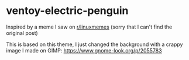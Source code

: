 # ventoy-electric-penguin
Inspired by a meme I saw on [r/linuxmemes](https://reddit.com/r/linuxmemes) (sorry that I can't find the original post)

This is based on this theme, I just changed the background with a crappy image I made on GIMP: https://www.gnome-look.org/p/2055783
